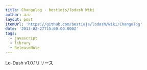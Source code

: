 ```yaml
---
title: Changelog · bestiejs/lodash Wiki
author: azu
layout: post
itemUrl: 'https://github.com/bestiejs/lodash/wiki/Changelog'
date: '2013-02-27T15:00:00.000Z'
tags:
  - javascript
  - library
  - ReleaseNote
---
```

Lo-Dash v1.0.1リリース
